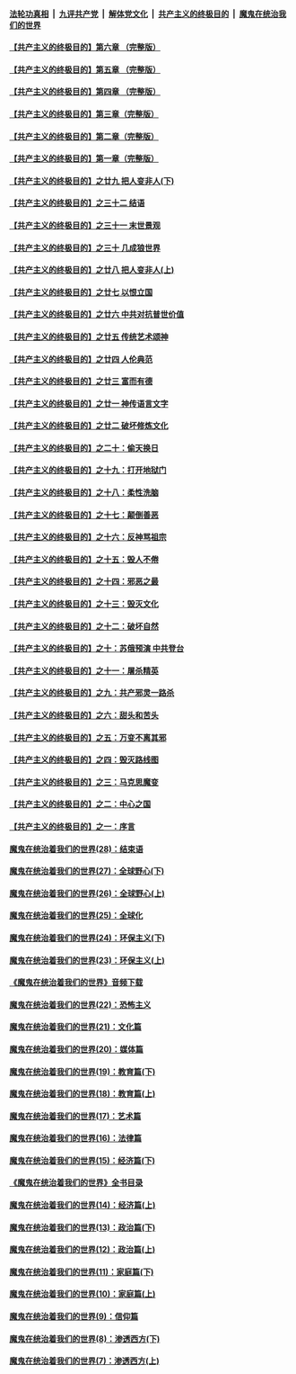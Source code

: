 

####  [法轮功真相](../../../../basic/blob/master/README.md?t=04270331) &nbsp;|&nbsp; [九评共产党](../../../../9ping.md/blob/master/README.md?t=04270331) &nbsp;|&nbsp; [解体党文化](../../../../jtdwh.md/blob/master/README.md?t=04270331)  &nbsp;|&nbsp; [共产主义的终极目的](../../../../gczydzjmd.md/blob/master/README.md?t=04270331) &nbsp;|&nbsp; [魔鬼在统治我们的世界](../../../../mgztzwmdsj.md/blob/master/README.md?t=04270331) 

#### [【共产主义的终极目的】第六章 （完整版）](../pages/nsc422/n11428913.md?t=04270331) 

#### [【共产主义的终极目的】第五章 （完整版）](../pages/nsc422/n11428912.md?t=04270331) 

#### [【共产主义的终极目的】第四章 （完整版）](../pages/nsc422/n11428907.md?t=04270331) 

#### [【共产主义的终极目的】第三章（完整版）](../pages/nsc422/n11428848.md?t=04270331) 

#### [【共产主义的终极目的】第二章（完整版）](../pages/nsc422/n11428831.md?t=04270331) 

#### [【共产主义的终极目的】第一章（完整版）](../pages/nsc422/n11417651.md?t=04270331) 

#### [【共产主义的终极目的】之廿九 把人变非人(下)](../pages/nsc422/n11344140.md?t=04270331) 

#### [【共产主义的终极目的】之三十二 结语](../pages/nsc422/n11360535.md?t=04270331) 

#### [【共产主义的终极目的】之三十一 末世景观](../pages/nsc422/n11351129.md?t=04270331) 

#### [【共产主义的终极目的】之三十 几成狼世界](../pages/nsc422/n11348280.md?t=04270331) 

#### [【共产主义的终极目的】之廿八 把人变非人(上)](../pages/nsc422/n11340492.md?t=04270331) 

#### [【共产主义的终极目的】之廿七 以恨立国](../pages/nsc422/n11336944.md?t=04270331) 

#### [【共产主义的终极目的】之廿六 中共对抗普世价值](../pages/nsc422/n11324785.md?t=04270331) 

#### [【共产主义的终极目的】之廿五 传统艺术颂神](../pages/nsc422/n11296396.md?t=04270331) 

#### [【共产主义的终极目的】之廿四 人伦典范](../pages/nsc422/n11296397.md?t=04270331) 

#### [【共产主义的终极目的】之廿三 富而有德](../pages/nsc422/n11283598.md?t=04270331) 

#### [【共产主义的终极目的】之廿一 神传语言文字](../pages/nsc422/n11263265.md?t=04270331) 

#### [【共产主义的终极目的】之廿二 破坏修炼文化](../pages/nsc422/n11245728.md?t=04270331) 

#### [【共产主义的终极目的】之二十：偷天换日](../pages/nsc422/n11238846.md?t=04270331) 

#### [【共产主义的终极目的】之十九：打开地狱门](../pages/nsc422/n11206376.md?t=04270331) 

#### [【共产主义的终极目的】之十八：柔性洗脑](../pages/nsc422/n11199994.md?t=04270331) 

#### [【共产主义的终极目的】之十七：颠倒善恶](../pages/nsc422/n11179782.md?t=04270331) 

#### [【共产主义的终极目的】之十六：反神骂祖宗](../pages/nsc422/n11166798.md?t=04270331) 

#### [【共产主义的终极目的】之十五：毁人不倦](../pages/nsc422/n11166792.md?t=04270331) 

#### [【共产主义的终极目的】之十四：邪恶之最](../pages/nsc422/n11150249.md?t=04270331) 

#### [【共产主义的终极目的】之十三：毁灭文化](../pages/nsc422/n11135227.md?t=04270331) 

#### [【共产主义的终极目的】之十二：破坏自然](../pages/nsc422/n11135214.md?t=04270331) 

#### [【共产主义的终极目的】之十：苏俄预演 中共登台](../pages/nsc422/n11118424.md?t=04270331) 

#### [【共产主义的终极目的】之十一：屠杀精英](../pages/nsc422/n11118442.md?t=04270331) 

#### [【共产主义的终极目的】之九：共产邪灵一路杀](../pages/nsc422/n11114139.md?t=04270331) 

#### [【共产主义的终极目的】之六：甜头和苦头](../pages/nsc422/n11096971.md?t=04270331) 

#### [【共产主义的终极目的】之五：万变不离其邪](../pages/nsc422/n11091285.md?t=04270331) 

#### [【共产主义的终极目的】之四：毁灭路线图](../pages/nsc422/n11086284.md?t=04270331) 

#### [【共产主义的终极目的】之三：马克思魔变](../pages/nsc422/n11061941.md?t=04270331) 

#### [【共产主义的终极目的】之二：中心之国](../pages/nsc422/n11047728.md?t=04270331) 

#### [【共产主义的终极目的】之一：序言](../pages/nsc422/n11086077.md?t=04270331) 

#### [魔鬼在统治着我们的世界(28)：结束语](../pages/nsc422/n10936246.md?t=04270331) 

#### [魔鬼在统治着我们的世界(27)：全球野心(下)](../pages/nsc422/n10928319.md?t=04270331) 

#### [魔鬼在统治着我们的世界(26)：全球野心(上)](../pages/nsc422/n10900318.md?t=04270331) 

#### [魔鬼在统治着我们的世界(25)：全球化](../pages/nsc422/n10788205.md?t=04270331) 

#### [魔鬼在统治着我们的世界(24)：环保主义(下)](../pages/nsc422/n10695307.md?t=04270331) 

#### [魔鬼在统治着我们的世界(23)：环保主义(上)](../pages/nsc422/n10688613.md?t=04270331) 

#### [《魔鬼在统治着我们的世界》音频下载](../pages/nsc422/n10635553.md?t=04270331) 

#### [魔鬼在统治着我们的世界(22)：恐怖主义](../pages/nsc422/n10614727.md?t=04270331) 

#### [魔鬼在统治着我们的世界(21)：文化篇](../pages/nsc422/n10597706.md?t=04270331) 

#### [魔鬼在统治着我们的世界(20)：媒体篇](../pages/nsc422/n10586579.md?t=04270331) 

#### [魔鬼在统治着我们的世界(19)：教育篇(下)](../pages/nsc422/n10564808.md?t=04270331) 

#### [魔鬼在统治着我们的世界(18)：教育篇(上)](../pages/nsc422/n10526970.md?t=04270331) 

#### [魔鬼在统治着我们的世界(17)：艺术篇](../pages/nsc422/n10499093.md?t=04270331) 

#### [魔鬼在统治着我们的世界(16)：法律篇](../pages/nsc422/n10485969.md?t=04270331) 

#### [魔鬼在统治着我们的世界(15)：经济篇(下)](../pages/nsc422/n10469975.md?t=04270331) 

#### [《魔鬼在统治着我们的世界》全书目录](../pages/nsc422/n10464261.md?t=04270331) 

#### [魔鬼在统治着我们的世界(14)：经济篇(上)](../pages/nsc422/n10457370.md?t=04270331) 

#### [魔鬼在统治着我们的世界(13)：政治篇(下)](../pages/nsc422/n10448270.md?t=04270331) 

#### [魔鬼在统治着我们的世界(12)：政治篇(上)](../pages/nsc422/n10444576.md?t=04270331) 

#### [魔鬼在统治着我们的世界(11)：家庭篇(下)](../pages/nsc422/n10440961.md?t=04270331) 

#### [魔鬼在统治着我们的世界(10)：家庭篇(上)](../pages/nsc422/n10435448.md?t=04270331) 

#### [魔鬼在统治着我们的世界(9)：信仰篇](../pages/nsc422/n10432159.md?t=04270331) 

#### [魔鬼在统治着我们的世界(8)：渗透西方(下)](../pages/nsc422/n10429603.md?t=04270331) 

#### [魔鬼在统治着我们的世界(7)：渗透西方(上)](../pages/nsc422/n10426013.md?t=04270331) 

